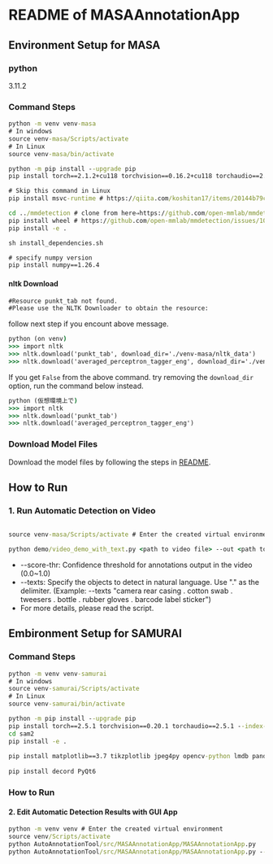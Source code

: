 # README of MASAAnnotationApp

## Environment Setup for MASA

### python

3.11.2

### Command Steps

```cmd
python -m venv venv-masa
# In windows
source venv-masa/Scripts/activate 
# In Linux
source venv-masa/bin/activate 

python -m pip install --upgrade pip
pip install torch==2.1.2+cu118 torchvision==0.16.2+cu118 torchaudio==2.1.2 --index-url https://download.pytorch.org/whl/cu118

# Skip this command in Linux
pip install msvc-runtime # https://qiita.com/koshitan17/items/20144b79c8905fb19e88 

cd ../mmdetection # clone from here⇒https://github.com/open-mmlab/mmdetection/tree/v3.3.0
pip install wheel # https://github.com/open-mmlab/mmdetection/issues/10665#issuecomment-1757209752
pip install -e .

sh install_dependencies.sh

# specify numpy version
pip install numpy==1.26.4
```

#### nltk Download

```cmd
#Resource punkt_tab not found.
#Please use the NLTK Downloader to obtain the resource:
```

follow next step if you encount above message.

```cmd
python (on venv)
>>> import nltk
>>> nltk.download('punkt_tab', download_dir='./venv-masa/nltk_data')
>>> nltk.download('averaged_perceptron_tagger_eng', download_dir='./venv-masa/nltk_data')
```
If you get `False` from the above command. try removing the `download_dir` option, run the command below instead.
```cmd
python (仮想環境上で)
>>> import nltk
>>> nltk.download('punkt_tab')
>>> nltk.download('averaged_perceptron_tagger_eng')
```

### Download Model Files

Download the model files by following the steps in [README](../README.md#preparation).

## How to Run

### 1. Run Automatic Detection on Video

```cmd

source venv-masa/Scripts/activate # Enter the created virtual environment

python demo/video_demo_with_text.py <path to video file> --out <path to output video for checking detection results> --masa_config configs/masa-gdino/masa_gdino_swinb_inference.py --masa_checkpoint saved_models/masa_models/gdino_masa.pth --score-thr 0.2 --unified --show_fps --texts "camera rear casing . cotton swab . tweesers . bottle . rubber gloves . barcode label sticker" --json_out <path to output json file for detection results (used in GUI app)>
```

* --score-thr: Confidence threshold for annotations output in the video (0.0~1.0)
* --texts: Specify the objects to detect in natural language. Use "." as the delimiter. (Example: --texts "camera rear casing . cotton swab . tweesers . bottle . rubber gloves . barcode label sticker")
* For more details, please read the script.

## Embironment Setup for SAMURAI

### Command Steps

```cmd
python -m venv venv-samurai
# In windows
source venv-samurai/Scripts/activate 
# In Linux
source venv-samurai/bin/activate 

python -m pip install --upgrade pip
pip install torch==2.5.1 torchvision==0.20.1 torchaudio==2.5.1 --index-url https://download.pytorch.org/whl/cu124
cd sam2
pip install -e .
 
pip install matplotlib==3.7 tikzplotlib jpeg4py opencv-python lmdb pandas scipy loguru
 
pip install decord PyQt6
```

### How to Run


#### 2. Edit Automatic Detection Results with GUI App

```cmd
python -m venv venv # Enter the created virtual environment
source venv/Scripts/activate
python AutoAnnotationTool/src/MASAAnnotationApp/MASAAnnotationApp.py
python AutoAnnotationTool/src/MASAAnnotationApp/MASAAnnotationApp.py --video AutoAnnotationTool/sample/H1125060570339_2025-06-05_10-52-51_2.mp4 --json AutoAnnotationTool/sample/H1125060570339_2025-06-05_10-52-51_2_outputs.json # You can load files at startup by specifying arguments
